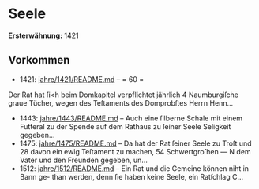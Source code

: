 # Seele

**Ersterwähnung:** 1421

## Vorkommen
- 1421: [jahre/1421/README.md](../jahre/1421/README.md) – = 60 =

Der Rat hat ſi<h beim Domkapitel verpflichtet jährlich
4 Naumburgiſche graue Tücher, wegen des Teſtaments
des Domprobſtes Herrn Henn...
- 1443: [jahre/1443/README.md](../jahre/1443/README.md) – Auch eine ſilberne Schale mit
einem Futteral zu der Spende auf dem Rathaus zu ſeiner
Seele Seligkeit gegeben...
- 1475: [jahre/1475/README.md](../jahre/1475/README.md) – Da hat der Rat ſeiner Seele zu Troſt und
28 davon ein ewig Teſtament zu machen, 54 Schwertgroſhen —
N dem Vater und den Freunden gegeben, un...
- 1512: [jahre/1512/README.md](../jahre/1512/README.md) – Ein Rat und die Gemeine können niht in Bann ge-
than werden, denn ſie haben keine Seele, ein Ratſchlag
C...
